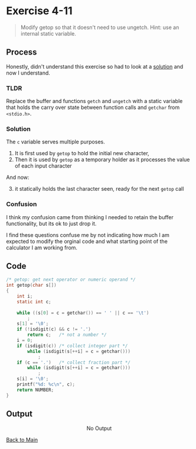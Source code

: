 # Exercise 4-11

> Modify getop so that it doesn't need to use ungetch. Hint: use an internal static variable. 

## Process
Honestly, didn't understand this exercise so had to look at a [solution](https://www.youtube.com/watch?v=cy86MparUY8) and now I understand.

### TLDR
Replace the buffer and functions `getch` and `ungetch` with a static variable that holds the carry over state between function calls and `getchar` from `<stdio.h>`.

### Solution
The `c` variable serves multiple purposes. 
1. It is first used by `getop` to hold the initial new character,
2. Then it is used by `getop` as a temporary holder as it processes the value of each input character

And now:

3. it statically holds the last character seen, ready for the next `getop` call

### Confusion
I think my confusion came from thinking I needed to retain the buffer functionality, but its ok to just drop it. 

I find these questions confuse me by not indicating how much I am expected to modify the orginal code and what starting point of the calculator I am working from.

## Code
```c
/* getop: get next operator or numeric operand */
int getop(char s[])
{
    int i;
    static int c;
    
    while ((s[0] = c = getchar()) == ' ' || c == '\t')
        ;
    s[1] = '\0';
    if (!isdigit(c) && c != '.')
        return c;   /* not a number */
    i = 0;
    if (isdigit(c)) /* collect integer part */
        while (isdigit(s[++i] = c = getchar()))
            ;
    if (c == '.')   /* collect fraction part */
        while (isdigit(s[++i] = c = getchar()))
            ;
    s[i] = '\0';
    printf("%d: %c\n", c);
    return NUMBER;
}
```

## Output
<p align="center">
    No Output
</p>

[Back to Main](../readme.md)
